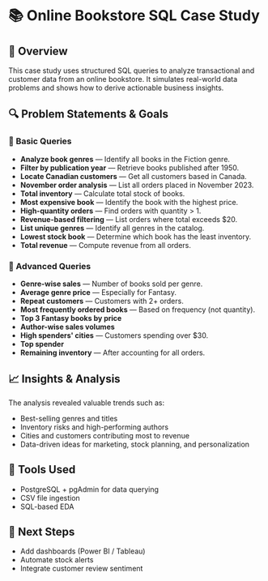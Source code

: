 # 📚 Online Bookstore SQL Case Study

## 📝 Overview
This case study uses structured SQL queries to analyze transactional and customer data from an online bookstore. It simulates real-world data problems and shows how to derive actionable business insights.

## 🔍 Problem Statements & Goals

### 📌 Basic Queries
- **Analyze book genres** — Identify all books in the Fiction genre.
- **Filter by publication year** — Retrieve books published after 1950.
- **Locate Canadian customers** — Get all customers based in Canada.
- **November order analysis** — List all orders placed in November 2023.
- **Total inventory** — Calculate total stock of books.
- **Most expensive book** — Identify the book with the highest price.
- **High-quantity orders** — Find orders with quantity > 1.
- **Revenue-based filtering** — List orders where total exceeds $20.
- **List unique genres** — Identify all genres in the catalog.
- **Lowest stock book** — Determine which book has the least inventory.
- **Total revenue** — Compute revenue from all orders.

### 📌 Advanced Queries
- **Genre-wise sales** — Number of books sold per genre.
- **Average genre price** — Especially for Fantasy.
- **Repeat customers** — Customers with 2+ orders.
- **Most frequently ordered books** — Based on frequency (not quantity).
- **Top 3 Fantasy books by price**
- **Author-wise sales volumes**
- **High spenders' cities** — Customers spending over $30.
- **Top spender**
- **Remaining inventory** — After accounting for all orders.

## 📈 Insights & Analysis
The analysis revealed valuable trends such as:
- Best-selling genres and titles
- Inventory risks and high-performing authors
- Cities and customers contributing most to revenue
- Data-driven ideas for marketing, stock planning, and personalization

## 🧰 Tools Used
- PostgreSQL + pgAdmin for data querying
- CSV file ingestion
- SQL-based EDA

## 🚀 Next Steps
- Add dashboards (Power BI / Tableau)
- Automate stock alerts
- Integrate customer review sentiment

